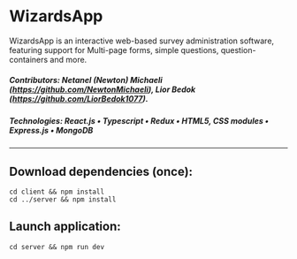 # WizardsApp
WizardsApp is an interactive web-based survey administration software, featuring support for Multi-page forms, simple questions, question-containers and more.

##### Contributors: Netanel (Newton) Michaeli (https://github.com/NewtonMichaeli), Lior Bedok (https://github.com/LiorBedok1077).
##### Technologies: React.js • Typescript • Redux • HTML5, CSS modules • Express.js • MongoDB
---
## Download dependencies (once):
```
cd client && npm install
cd ../server && npm install
```
## Launch application:
```
cd server && npm run dev
```
